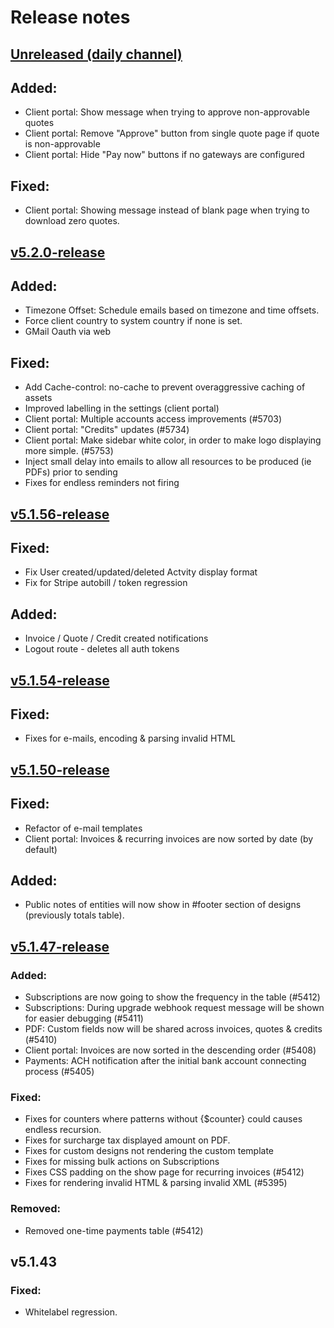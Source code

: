 # Release notes

## [Unreleased (daily channel)](https://github.com/invoiceninja/invoiceninja/tree/v5-develop)
## Added:
- Client portal: Show message when trying to approve non-approvable quotes
- Client portal: Remove "Approve" button from single quote page if quote is non-approvable
- Client portal: Hide "Pay now" buttons if no gateways are configured

## Fixed:
- Client portal: Showing message instead of blank page when trying to download zero quotes.

## [v5.2.0-release](https://github.com/invoiceninja/invoiceninja/releases/tag/v5.2.0-release)
## Added:
- Timezone Offset: Schedule emails based on timezone and time offsets.
- Force client country to system country if none is set.
- GMail Oauth via web

## Fixed:
- Add Cache-control: no-cache to prevent overaggressive caching of assets
- Improved labelling in the settings (client portal)
- Client portal: Multiple accounts access improvements (#5703)
- Client portal: "Credits" updates (#5734)
- Client portal: Make sidebar white color, in order to make logo displaying more simple. (#5753)
- Inject small delay into emails to allow all resources to be produced (ie PDFs) prior to sending
- Fixes for endless reminders not firing

## [v5.1.56-release](https://github.com/invoiceninja/invoiceninja/releases/tag/v5.1.56-release)
## Fixed:
- Fix User created/updated/deleted Actvity display format
- Fix for Stripe autobill / token regression

## Added:
- Invoice / Quote / Credit created notifications
- Logout route - deletes all auth tokens

## [v5.1.54-release](https://github.com/invoiceninja/invoiceninja/releases/tag/v5.1.54-release)
## Fixed:
- Fixes for e-mails, encoding & parsing invalid HTML

## [v5.1.50-release](https://github.com/invoiceninja/invoiceninja/releases/tag/v5.1.50-release)
## Fixed:
- Refactor of e-mail templates
- Client portal: Invoices & recurring invoices are now sorted by date (by default)

## Added:
- Public notes of entities will now show in #footer section of designs (previously totals table).

## [v5.1.47-release](https://github.com/invoiceninja/invoiceninja/releases/tag/v5.1.47-release)

### Added:
- Subscriptions are now going to show the frequency in the table (#5412)
- Subscriptions: During upgrade webhook request message will be shown for easier debugging (#5411)
- PDF: Custom fields now will be shared across invoices, quotes & credits (#5410)
- Client portal: Invoices are now sorted in the descending order (#5408)
- Payments: ACH notification after the initial bank account connecting process (#5405)

### Fixed:
- Fixes for counters where patterns without {$counter} could causes endless recursion.
- Fixes for surcharge tax displayed amount on PDF.
- Fixes for custom designs not rendering the custom template
- Fixes for missing bulk actions on Subscriptions
- Fixes CSS padding on the show page for recurring invoices (#5412)
- Fixes for rendering invalid HTML & parsing invalid XML (#5395)

### Removed:
- Removed one-time payments table (#5412)

## v5.1.43

### Fixed:
- Whitelabel regression.
